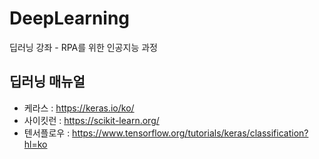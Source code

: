 # DeepLearning

딥러닝 강좌 - RPA를 위한 인공지능 과정

## 딥러닝 매뉴얼
- 케라스 : https://keras.io/ko/
- 사이킷런 : https://scikit-learn.org/
- 텐서플로우 : https://www.tensorflow.org/tutorials/keras/classification?hl=ko
